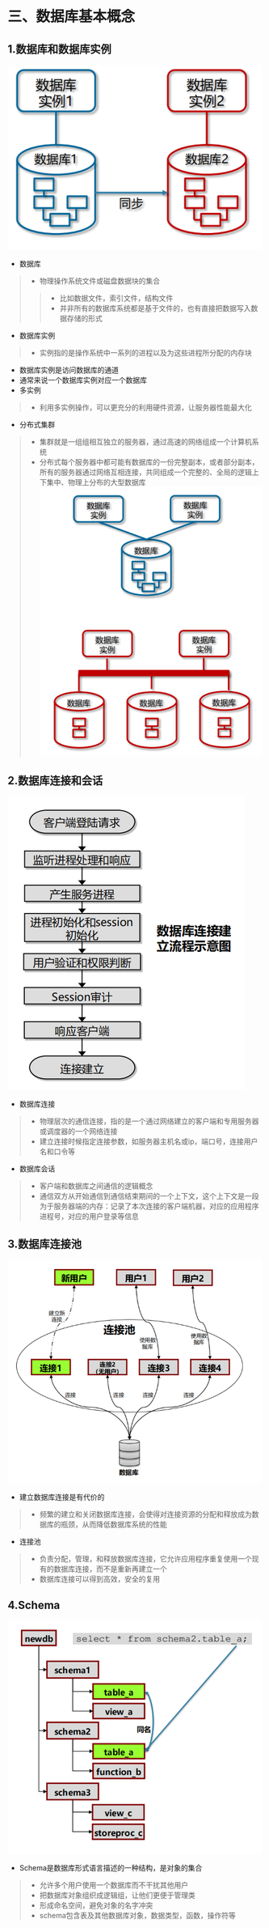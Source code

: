 # 三、数据库基本概念
## 1.数据库和数据库实例
![image](https://github.com/mhqdyt/java-study/blob/master/images/Dadabase-3/3-1.png)
* 数据库
> * 物理操作系统文件或磁盘数据块的集合
>> * 比如数据文件，索引文件，结构文件
>> * 并非所有的数据库系统都是基于文件的，也有直接把数据写入数据存储的形式
* 数据库实例
> * 实例指的是操作系统中一系列的进程以及为这些进程所分配的内存块
* 数据库实例是访问数据库的通道
* 通常来说一个数据库实例对应一个数据库
* 多实例
> * 利用多实例操作，可以更充分的利用硬件资源，让服务器性能最大化
* 分布式集群
> * 集群就是一组组相互独立的服务器，通过高速的网络组成一个计算机系统
> * 分布式每个服务器中都可能有数据库的一份完整副本，或者部分副本，所有的服务器通过网络互相连接，共同组成一个完整的、全局的逻辑上下集中、物理上分布的大型数据库
![image](https://github.com/mhqdyt/java-study/blob/master/images/Dadabase-3/3-2.png)
## 2.数据库连接和会话
![image](https://github.com/mhqdyt/java-study/blob/master/images/Dadabase-3/3-3.png)
* 数据库连接
> * 物理层次的通信连接，指的是一个通过网络建立的客户端和专用服务器或调度器的一个网络连接
> * 建立连接时候指定连接参数，如服务器主机名或ip，端口号，连接用户名和口令等
* 数据库会话
> * 客户端和数据库之间通信的逻辑概念
> * 通信双方从开始通信到通信结束期间的一个上下文，这个上下文是一段为于服务器端的内存：记录了本次连接的客户端机器，对应的应用程序进程号，对应的用户登录等信息
## 3.数据库连接池
![image](https://github.com/mhqdyt/java-study/blob/master/images/Dadabase-3/3-4.png)
* 建立数据库连接是有代价的
> * 频繁的建立和关闭数据库连接，会使得对连接资源的分配和释放成为数据库的瓶颈，从而降低数据库系统的性能
* 连接池
> * 负责分配，管理，和释放数据库连接，它允许应用程序重复使用一个现有的数据库连接，而不是重新再建立一个
> * 数据库连接可以得到高效，安全的复用
## 4.Schema
![image](https://github.com/mhqdyt/java-study/blob/master/images/Dadabase-3/3-5.png)
* Schema是数据库形式语言描述的一种结构，是对象的集合
> * 允许多个用户使用一个数据库而不干扰其他用户
> * 把数据库对象组织成逻辑组，让他们更便于管理类
> * 形成命名空间，避免对象的名字冲突
> * schema包含表及其他数据库对象，数据类型，函数，操作符等
